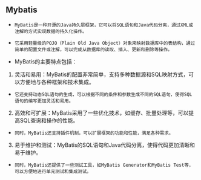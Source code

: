 ## Mybatis
* `MyBatis是一种开源的Java持久层框架，它可以将SQL语句和Java代码分离，通过XML或注解的方式实现数据的持久化操作。`
* `它采用轻量级的POJO（Plain Old Java Object）对象来映射数据库中的表结构，通过简单的配置文件或注解，可以完成从数据库的读取、插入、更新和删除等操作。`

* MyBatis的主要特点包括：
1. 灵活和易用：MyBatis的配置非常简单，支持多种数据源和SQL映射方式，可以方便地与各种框架和技术集成。
* `它还支持动态SQL语句的生成，可以根据不同的条件和参数生成不同的SQL语句，使得SQL语句的编写更加灵活和易用。`
2. 高效和可扩展：MyBatis采用了一些优化技术，如缓存、批量处理等，可以提高SQL查询和操作的性能。
* `同时，MyBatis还支持插件机制，可以扩展框架的功能和性能，满足各种需求。`
3. 易于维护和测试：MyBatis的SQL语句和Java代码分离，使得代码更加清晰和易于维护。
* `同时，MyBatis还提供了一些测试工具，如MyBatis Generator和MyBatis Test等，可以方便地进行单元测试和集成测试。`
















